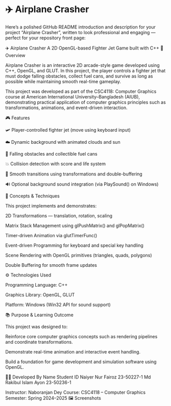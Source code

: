 # ✈️ Airplane Crasher
Here’s a polished GitHub README introduction and description for your project “Airplane Crasher”, written to look professional and engaging — perfect for your repository front page:

✈️ Airplane Crasher
A 2D OpenGL-based Fighter Jet Game built with C++
🧩 Overview

Airplane Crasher is an interactive 2D arcade-style game developed using C++, OpenGL, and GLUT.
In this project, the player controls a fighter jet that must dodge falling obstacles, collect fuel cans, and survive as long as possible while maintaining smooth real-time gameplay.

This project was developed as part of the CSC4118: Computer Graphics course at American International University–Bangladesh (AIUB), demonstrating practical application of computer graphics principles such as transformations, animations, and event-driven interaction.

🎮 Features

🛩️ Player-controlled fighter jet (move using keyboard input)

☁️ Dynamic background with animated clouds and sun

🚀 Falling obstacles and collectible fuel cans

💥 Collision detection with score and life system

🌈 Smooth transitions using transformations and double-buffering

🔊 Optional background sound integration (via PlaySound() on Windows)

🧠 Concepts & Techniques

This project implements and demonstrates:

2D Transformations — translation, rotation, scaling

Matrix Stack Management using glPushMatrix() and glPopMatrix()

Timer-driven Animation via glutTimerFunc()

Event-driven Programming for keyboard and special key handling

Scene Rendering with OpenGL primitives (triangles, quads, polygons)

Double Buffering for smooth frame updates

⚙️ Technologies Used

Programming Language: C++

Graphics Library: OpenGL, GLUT

Platform: Windows (Win32 API for sound support)

📚 Purpose & Learning Outcome

This project was designed to:

Reinforce core computer graphics concepts such as rendering pipelines and coordinate transformations.

Demonstrate real-time animation and interactive event handling.

Build a foundation for game development and simulation software using OpenGL.

🧑‍💻 Developed By
Name	Student ID
Naiyer Nur Fairoz	23-50227-1
Md Rakibul Islam Ayon	23-50236-1

Instructor: Naboranjan Dey
Course: CSC4118 – Computer Graphics
Semester: Spring 2024–2025
🖼️ Screenshots

